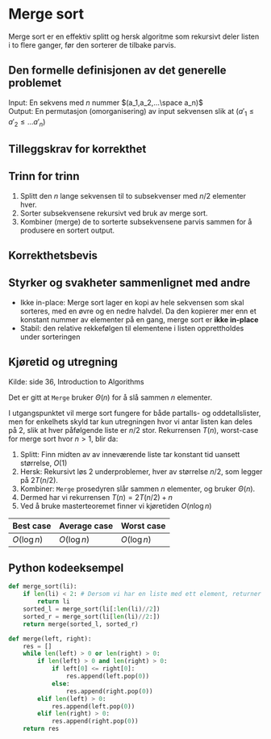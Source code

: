 # Merge sort

<!-- 
1. Kjenne den formelle definisjonen av det generelle problemet den løser
2. Kjenne til eventuelle tilleggskrav den stiller for å være korrekt
3. Vite hvordan den oppfører seg; kunne utføre algoritmen, trinn for trinn!
4. Forstå korrekthetsbeviset; hvordan og hvorfor virker algoritmen egentlig?
5. Kjenne til eventuelle styrker eller svakheter, sammenlignet med andre
6. Kjenne kjøretidene under ulike omstendigheter, og forstå utregningen
-->

Merge sort er en effektiv splitt og hersk algoritme som rekursivt deler listen i to flere ganger, før den sorterer de tilbake parvis.

## Den formelle definisjonen av det generelle problemet
<!-- Et problem er relasjonen mellom input og output -->
Input: En sekvens med $n$ nummer $(a_1,a_2,...\space a_n)$  
Output: En permutasjon (omorganisering) av input sekvensen slik at $(a'_1 \leq a'_2 \leq ... a'_n)$

## Tilleggskrav for korrekthet
<!-- Korrekhet: algoritmer virker, gir det svaret den skal -->
<!-- Eks: Binary search må ha en sortert liste -->

## Trinn for trinn

1. Splitt den $n$ lange sekvensen til to subsekvenser med $n/2$ elementer hver.
2. Sorter subsekvensene rekursivt ved bruk av merge sort.
3. Kombiner (merge) de to sorterte subsekvensene parvis sammen for å produsere en sortert output.

## Korrekthetsbevis
<!-- TBA -->

## Styrker og svakheter sammenlignet med andre

- Ikke in-place: Merge sort lager en kopi av hele sekvensen som skal sorteres, med en øvre og en nedre halvdel. Da den kopierer mer enn et konstant nummer av elementer på en gang, merge sort er **ikke in-place**
- Stabil: den relative rekkefølgen til elementene i listen opprettholdes under sorteringen

## Kjøretid og utregning

Kilde: side 36, Introduction to Algorithms

<!-- Utregning for Merge? -->
Det er gitt at `Merge` bruker $\Theta(n)$ for å slå sammen $n$ elementer.

I utgangspunktet vil merge sort fungere for både partalls- og oddetallslister, men for enkelhets skyld tar kun utregningen hvor vi antar listen kan deles på 2, slik at hver påfølgende liste er $n/2$ stor. Rekurrensen $T(n)$, worst-case for merge sort hvor $n > 1$, blir da:

1. Splitt: Finn midten av av inneværende liste tar konstant tid uansett størrelse, $O(1)$  
2. Hersk: Rekursivt løs 2 underproblemer, hver av størrelse $n/2$, som legger på $2T(n/2)$.
3. Kombiner: `Merge` prosedyren slår sammen $n$ elementer, og bruker $\Theta(n)$.
4. Dermed har vi rekurrensen $T(n)=2T(n/2)+n$
5. Ved å bruke masterteoremet finner vi kjøretiden $O(n \log n)$

Best case | Average case | Worst case
---------|----------|---------
 $O(\log n)$ | $O(\log n)$ | $O(\log n)$

## Python kodeeksempel

```python
def merge_sort(li):
    if len(li) < 2: # Dersom vi har en liste med ett element, returner listen, da den er sortert
        return li
    sorted_l = merge_sort(li[:len(li)//2])
    sorted_r = merge_sort(li[len(li)//2:])
    return merge(sorted_l, sorted_r)

def merge(left, right):
    res = []
    while len(left) > 0 or len(right) > 0:
        if len(left) > 0 and len(right) > 0:
            if left[0] <= right[0]:
                res.append(left.pop(0))
            else:
                res.append(right.pop(0))
        elif len(left) > 0:
            res.append(left.pop(0))
        elif len(right) > 0:
            res.append(right.pop(0))
    return res
```
